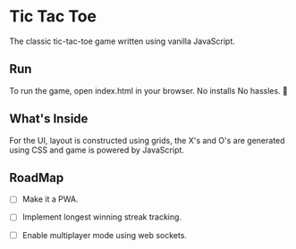 # Tic Tac Toe
The classic tic-tac-toe game written using vanilla JavaScript.

## Run
To run the game, open index.html in your browser. No installs No hassles. 🚀

## What's Inside
For the UI, layout is constructed using grids, the X's and O's are generated using CSS and game is powered by JavaScript.

## RoadMap
 - [ ] Make it a PWA.
 - [ ] Implement longest winning streak tracking.
 - [ ] Enable multiplayer mode using web sockets.

